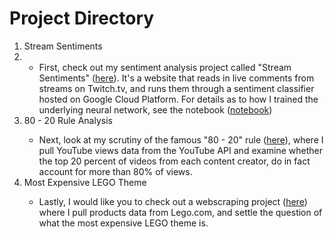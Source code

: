 <h1>Project Directory</h1>

<ol><li>Stream Sentiments</li><li><ul><li>First, check out my sentiment analysis project called "Stream Sentiments" (<a href="">here</a>). It's a website that reads in live comments from streams on Twitch.tv, and runs them through a sentiment classifier hosted on Google Cloud Platform. For details as to how I trained the underlying neural network, see the notebook (<a href="https://github.com/vaheg55/DataScienceProjects/blob/main/train.ipynb">notebook</a>)</li></ul><li>80 - 20 Rule Analysis</li><ul><li>Next, look at my scrutiny of the famous "80 - 20" rule (<a href="https://github.com/vaheg55/DataScienceProjects/blob/main/80-20%20rule%20analysis.ipynb">here</a>), where I pull YouTube views data from the YouTube API and examine whether the top 20 percent of videos from each content creator, do in fact account for more than 80% of views.</li></ul><li>Most Expensive LEGO Theme</li><ul><li>Lastly, I would like you to check out a webscraping project (<a href="https://github.com/vaheg55/DataScienceProjects/blob/main/Most%20Expensive%20Lego%20Theme.ipynb">here</a>) where I pull products data from Lego.com, and settle the question of what the most expensive LEGO theme is.</li></ul></ol>
